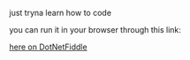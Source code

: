 just tryna learn how to code 

you can run it in your browser through this link:

[here on DotNetFiddle](https://dotnetfiddle.net/Widget?Languages=CSharp&CSharp_FiddleId=B89Ut1)
